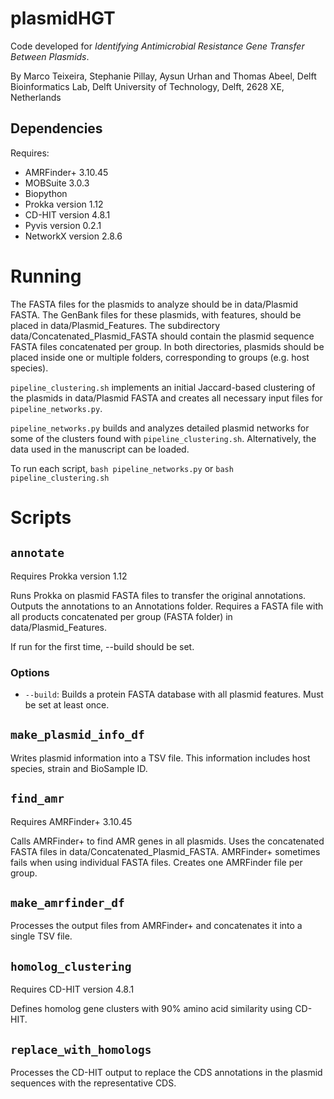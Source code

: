 # plasmidHGT

Code developed for _Identifying Antimicrobial Resistance Gene Transfer Between Plasmids_. 

By Marco Teixeira, Stephanie Pillay, Aysun Urhan and Thomas Abeel,
Delft Bioinformatics Lab, Delft University of Technology, Delft, 2628 XE, Netherlands

## Dependencies

Requires:
- AMRFinder+ 3.10.45
- MOBSuite 3.0.3
- Biopython 
- Prokka version 1.12
- CD-HIT version 4.8.1
- Pyvis version 0.2.1
- NetworkX version 2.8.6

# Running

The FASTA files for the plasmids to analyze should be in data/Plasmid FASTA. The
GenBank files for these plasmids, with features, should be placed in data/Plasmid_Features. The subdirectory data/Concatenated_Plasmid_FASTA should contain the plasmid sequence FASTA files concatenated per group. In both directories, plasmids should be placed inside one or multiple folders, corresponding to groups (e.g. host species).

`pipeline_clustering.sh` implements an initial Jaccard-based clustering of the plasmids in data/Plasmid FASTA and creates all necessary input files for `pipeline_networks.py`.

`pipeline_networks.py` builds and analyzes detailed plasmid networks for some of the clusters found with `pipeline_clustering.sh`. Alternatively, the data used in the manuscript can be loaded.

To run each script, `bash pipeline_networks.py` or `bash pipeline_clustering.sh`

# Scripts

## `annotate`

Requires Prokka version 1.12

Runs Prokka on plasmid FASTA files to transfer the original annotations. Outputs the annotations to an Annotations folder. Requires a FASTA file with all products concatenated per group (FASTA folder) in data/Plasmid_Features.

If run for the first time, --build should be set.

### Options

- `--build`: Builds a protein FASTA database with all plasmid features. Must be set at least once.

## `make_plasmid_info_df`

Writes plasmid information into a TSV file. This information includes host species, strain and BioSample ID.

## `find_amr`

Requires AMRFinder+ 3.10.45

Calls AMRFinder+ to find AMR genes in all plasmids. Uses the concatenated FASTA files in data/Concatenated_Plasmid_FASTA. AMRFinder+ sometimes fails when using individual FASTA files. Creates one AMRFinder file per group.

## `make_amrfinder_df`

Processes the output files from AMRFinder+ and concatenates it into a single TSV file.

## `homolog_clustering`

Requires CD-HIT version 4.8.1

Defines homolog gene clusters with 90% amino acid similarity using CD-HIT.

## `replace_with_homologs`

Processes the CD-HIT output to replace the CDS annotations in the plasmid sequences with the representative CDS.

